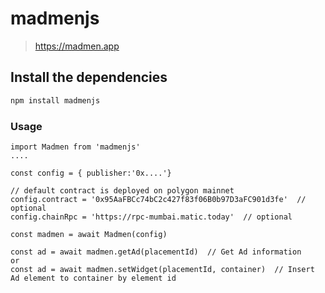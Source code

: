 # madmenjs
> https://madmen.app

## Install the dependencies
```bash
npm install madmenjs
```

### Usage
```
import Madmen from 'madmenjs'
....

const config = { publisher:'0x....'}

// default contract is deployed on polygon mainnet
config.contract = '0x95AaFBCc74bC2c427f83f06B0b97D3aFC901d3fe'  // optional
config.chainRpc = 'https://rpc-mumbai.matic.today'  // optional

const madmen = await Madmen(config)

const ad = await madmen.getAd(placementId)  // Get Ad information
or
const ad = await madmen.setWidget(placementId, container)  // Insert Ad element to container by element id
```


